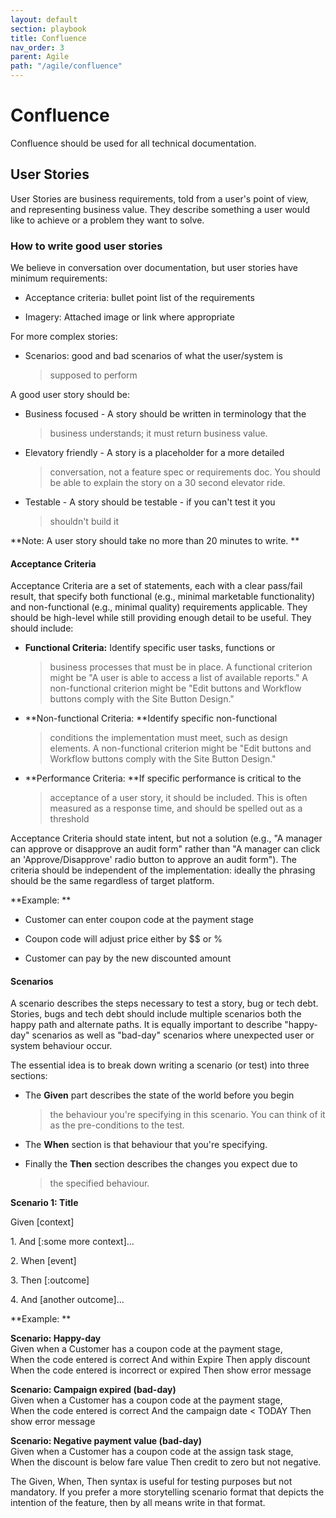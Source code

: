 ```yaml
---
layout: default
section: playbook
title: Confluence
nav_order: 3
parent: Agile
path: "/agile/confluence"
---
```


# Confluence

Confluence should be used for all technical documentation.

## User Stories

User Stories are business requirements, told from a user's point of
view, and representing business value. They describe something a user
would like to achieve or a problem they want to solve.

### How to write good user stories

We believe in conversation over documentation, but user stories have
minimum requirements:

- Acceptance criteria: bullet point list of the requirements

- Imagery: Attached image or link where appropriate

For more complex stories:

- Scenarios: good and bad scenarios of what the user/system is
  > supposed to perform

A good user story should be:

- Business focused - A story should be written in terminology that the

  > business understands; it must return business value.

- Elevatory friendly - A story is a placeholder for a more detailed

  > conversation, not a feature spec or requirements doc. You should
  > be able to explain the story on a 30 second elevator ride.

- Testable - A story should be testable - if you can\'t test it you
  > shouldn\'t build it

**Note: A user story should take no more than 20 minutes to write. **

#### Acceptance Criteria

Acceptance Criteria are a set of statements, each with a clear pass/fail
result, that specify both functional (e.g., minimal marketable
functionality) and non-functional (e.g., minimal quality) requirements
applicable. They should be high-level while still providing enough
detail to be useful. They should include:

- **Functional Criteria:** Identify specific user tasks, functions or

  > business processes that must be in place. A functional criterion
  > might be "A user is able to access a list of available reports." A
  > non-functional criterion might be "Edit buttons and Workflow
  > buttons comply with the Site Button Design."

- **Non-functional Criteria: **Identify specific non-functional

  > conditions the implementation must meet, such as design elements.
  > A non-functional criterion might be "Edit buttons and Workflow
  > buttons comply with the Site Button Design."

- **Performance Criteria: **If specific performance is critical to the
  > acceptance of a user story, it should be included. This is often
  > measured as a response time, and should be spelled out as a
  > threshold

Acceptance Criteria should state intent, but not a solution (e.g., "A
manager can approve or disapprove an audit form" rather than "A manager
can click an 'Approve/Disapprove' radio button to approve an audit
form"). The criteria should be independent of the implementation:
ideally the phrasing should be the same regardless of target platform.

**Example: **

- Customer can enter coupon code at the payment stage

- Coupon code will adjust price either by \$\$ or %

- Customer can pay by the new discounted amount

#### Scenarios

A scenario describes the steps necessary to test a story, bug or tech
debt. Stories, bugs and tech debt should include multiple scenarios both
the happy path and alternate paths. It is equally important to describe
\"happy-day\" scenarios as well as \"bad-day\" scenarios where
unexpected user or system behaviour occur.

The essential idea is to break down writing a scenario (or test) into
three sections:

- The **Given** part describes the state of the world before you begin

  > the behaviour you\'re specifying in this scenario. You can think
  > of it as the pre-conditions to the test.

- The **When** section is that behaviour that you\'re specifying.

- Finally the **Then** section describes the changes you expect due to
  > the specified behaviour.

**Scenario 1: Title**

Given \[context\]

1\. And \[:some more context\]...

2\. When \[event\]

3\. Then \[:outcome\]

4\. And \[another outcome\]...

**Example: **

**Scenario: Happy-day**\
Given when a Customer has a coupon code at the payment stage, \
When the code entered is correct And within Expire Then apply discount \
When the code entered is incorrect or expired Then show error message

**Scenario: Campaign expired (bad-day)**\
Given when a Customer has a coupon code at the payment stage, \
When the code entered is correct And the campaign date \< TODAY Then
show error message

**Scenario: Negative payment value (bad-day)**\
Given when a Customer has a coupon code at the assign task stage, \
When the discount is below fare value Then credit to zero but not
negative.

The Given, When, Then syntax is useful for testing purposes but not
mandatory. If you prefer a more storytelling scenario format that
depicts the intention of the feature, then by all means write in that
format.
